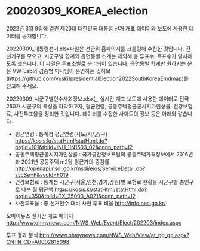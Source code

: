 # 20020309_KOREA_election

2022년 3월 9일에 열린 제20대 대한민국 대통령 선거 개표 데이터와 보도에 사용한 데이터를 공개합니다.

20220309_대통령선거.xlsx파일은 선관위 홈페이지를 크롤링해 수집한 것입니다. 전 선거구를 모으고, 시군구별 합계와 읍면동별 소계는 제외해 총 투표수, 득표수가 일치하도록 했습니다. 이 파일은 투표소별로 분리되어 있습니다. 읍면동별 합계만 원하시는 분은 VW-Lab의 김승범 박사님이 운영하는 깃허브(https://github.com/vuski/presidentialElection2022SouthKoreaEmdmap)를 참고해 주세요.

20220309_시군구별인수사회정보.xlsx는 실시간 개표 보도에 사용한 데이터로 전국 250개 시군구의 특성을 파악하고자, 평균연령, 공동주택평균공시지가인상률, 건강보험료, 사전투표율을 정리한 것입니다. 데이터를 수집한 사이트의 정보 등은 아래와 같습니다.

- 평균연령 : 통계청 평균연령(시도/시/군/구) https://kosis.kr/statHtml/statHtml.do?orgId=101&tblId=INH_1IN1503_02&conn_path=I2<br>
- 공동주택평균공시지가인상률 : 국가공간정보포털의 공동주택가격정보에서 2016년과 2021년 공동주택 m2당 평균가의 증감률 http://openapi.nsdi.go.kr/nsdi/eios/ServiceDetail.do?svcSe=F&svcId=F019<br>
- 건강보험료 : 통계청 시군구(서울,인천,경기,강원)별 보험료 현황을 시군구별 총인구로 나눈 월 평균액 https://kosis.kr/statHtml/statHtml.do?orgId=350&tblId=TX_35003_A021&conn_path=I2<br>
- 사전투표율 : 총 선거인수 대비 사전 투표 비율 http://info.nec.go.kr/

오마이뉴스 실시간 개표 페이지
http://www.ohmynews.com/NWS_Web/Event/Elect/202203/index.aspx

투표 결과 분석
http://www.ohmynews.com/NWS_Web/View/at_pg_gp.aspx?CNTN_CD=A0002818098
